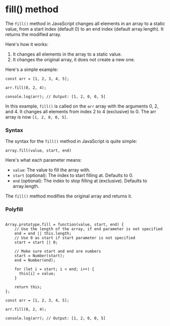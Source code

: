 # fill() method

The `fill()` method in JavaScript changes all elements in an array to a static value, from a start index (default 0) to an end index (default array.length). It returns the modified array.

Here's how it works:

1. It changes all elements in the array to a static value.
2. It changes the original array, it does not create a new one.

Here's a simple example:

```
const arr = [1, 2, 3, 4, 5];

arr.fill(0, 2, 4);

console.log(arr); // Output: [1, 2, 0, 0, 5]
```

In this example, `fill()` is called on the `arr` array with the arguments 0, 2, and 4. It changes all elements from index 2 to 4 (exclusive) to 0. The arr array is now `[1, 2, 0, 0, 5]`.

### Syntax

The syntax for the `fill()` method in JavaScript is quite simple:

```
array.fill(value, start, end)
```

Here's what each parameter means:

- `value`: The value to fill the array with.
- `start` (optional): The index to start filling at. Defaults to 0.
- `end` (optional): The index to stop filling at (exclusive). Defaults to array.length.

The `fill()` method modifies the original array and returns it.

### Polyfill

```

Array.prototype.fill = function(value, start, end) {
    // Use the length of the array, if end parameter is not specified
    end = end || this.length;
    // Use 0 as start if start parameter is not specified
    start = start || 0;

    // Make sure start and end are numbers
    start = Number(start);
    end = Number(end);

    for (let i = start; i < end; i++) {
      this[i] = value;
    }

    return this;
};

const arr = [1, 2, 3, 4, 5];

arr.fill(0, 2, 4);

console.log(arr); // Output: [1, 2, 0, 0, 5]
```



